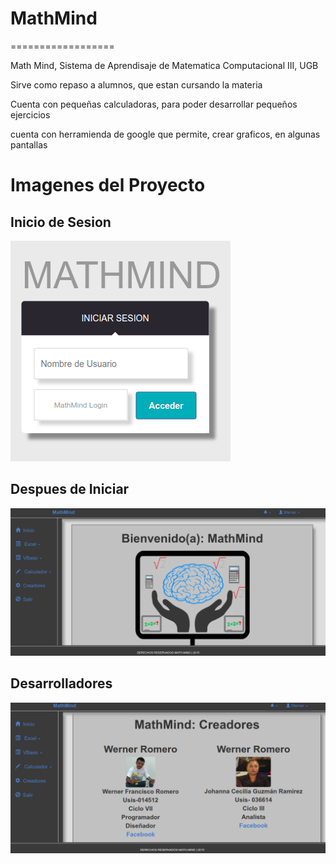# MathMind
==================


Math Mind, Sistema de Aprendisaje de Matematica Computacional III, UGB

Sirve como repaso a alumnos, que estan cursando la materia


Cuenta con pequeñas calculadoras, para poder desarrollar pequeños ejercicios

cuenta con herramienda de google que permite, crear graficos, en algunas pantallas


# Imagenes del Proyecto


## Inicio de Sesion
![inicioDeSesion](img/inisioSesion.png)

## Despues de Iniciar
![Principal](img/principal.png)

## Desarrolladores
![Desarrolladores](img/Creadores.png)
